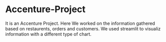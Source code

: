 # Accenture-Project

It is an Accenture Project. Here We worked on the information gathered based on restaurents, orders and customers. We used streamlit to visualiz information with a different type of chart.   
